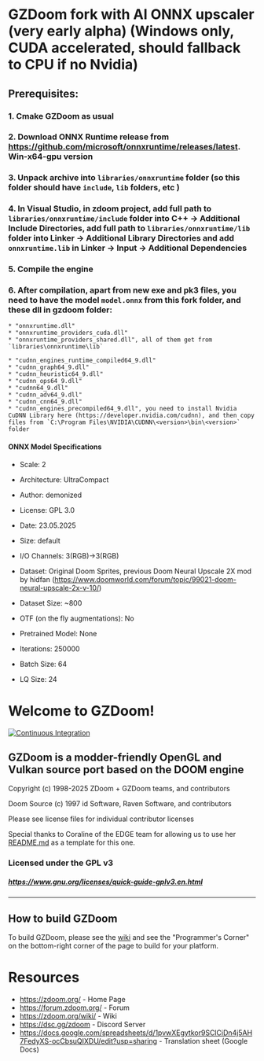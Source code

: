 # GZDoom fork with AI ONNX upscaler (very early alpha) (Windows only, CUDA accelerated, should fallback to CPU if no Nvidia)
## Prerequisites:
### 1. Cmake GZDoom as usual
### 2. Download ONNX Runtime release from https://github.com/microsoft/onnxruntime/releases/latest. Win-x64-gpu version
### 3. Unpack archive into `libraries/onnxruntime` folder (so this folder should have `include`, `lib` folders, etc )
### 4. In Visual Studio, in zdoom project, add full path to `libraries/onnxruntime/include` folder into C++ -> Additional Include Directories, add full path to `libraries/onnxruntime/lib` folder into Linker -> Additional Library Directories and add `onnxruntime.lib` in Linker -> Input -> Additional Dependencies
### 5. Compile the engine
### 6. After compilation, apart from new exe and pk3 files, you need to have the model `model.onnx` from this fork folder, and these dll in gzdoom folder:
	* "onnxruntime.dll"
	* "onnxruntime_providers_cuda.dll"
	* "onnxruntime_providers_shared.dll", all of them get from `libraries\onnxruntime\lib`

	* "cudnn_engines_runtime_compiled64_9.dll"
	* "cudnn_graph64_9.dll"
	* "cudnn_heuristic64_9.dll"
	* "cudnn_ops64_9.dll"
	* "cudnn64_9.dll"
	* "cudnn_adv64_9.dll"
	* "cudnn_cnn64_9.dll"
	* "cudnn_engines_precompiled64_9.dll", you need to install Nvidia CuDNN Library here (https://developer.nvidia.com/cudnn), and then copy files from `C:\Program Files\NVIDIA\CUDNN\<version>\bin\<version>` folder

#### ONNX Model Specifications
* Scale: 2
* Architecture: UltraCompact
* Author: demonized
* License: GPL 3.0

* Date: 23.05.2025

* Size: default
* I/O Channels: 3(RGB)->3(RGB)

* Dataset: Original Doom Sprites, previous Doom Neural Upscale 2X mod by hidfan (https://www.doomworld.com/forum/topic/99021-doom-neural-upscale-2x-v-10/)
* Dataset Size: ~800
* OTF (on the fly augmentations):  No
* Pretrained Model: None
* Iterations: 250000
* Batch Size: 64
* LQ Size: 24

# Welcome to GZDoom!

[![Continuous Integration](https://github.com/ZDoom/gzdoom/actions/workflows/continuous_integration.yml/badge.svg)](https://github.com/ZDoom/gzdoom/actions/workflows/continuous_integration.yml)

## GZDoom is a modder-friendly OpenGL and Vulkan source port based on the DOOM engine

Copyright (c) 1998-2025 ZDoom + GZDoom teams, and contributors

Doom Source (c) 1997 id Software, Raven Software, and contributors

Please see license files for individual contributor licenses

Special thanks to Coraline of the EDGE team for allowing us to use her [README.md](https://github.com/3dfxdev/EDGE/blob/master/README.md) as a template for this one.

### Licensed under the GPL v3
##### https://www.gnu.org/licenses/quick-guide-gplv3.en.html
---

## How to build GZDoom

To build GZDoom, please see the [wiki](https://zdoom.org/wiki/) and see the "Programmer's Corner" on the bottom-right corner of the page to build for your platform.

# Resources
- https://zdoom.org/ - Home Page
- https://forum.zdoom.org/ - Forum
- https://zdoom.org/wiki/ - Wiki
- https://dsc.gg/zdoom - Discord Server
- https://docs.google.com/spreadsheets/d/1pvwXEgytkor9SClCiDn4j5AH7FedyXS-ocCbsuQIXDU/edit?usp=sharing - Translation sheet (Google Docs)
